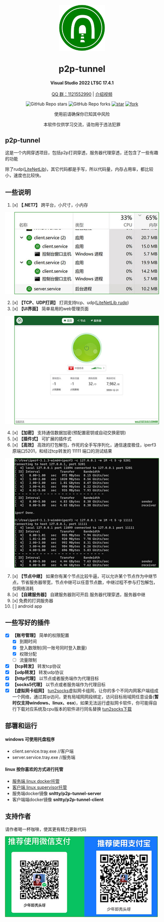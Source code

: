 
<!--
 * @Author: snltty
 * @Date: 2021-08-22 14:09:03
 * @LastEditors: snltty
 * @LastEditTime: 2022-11-21 16:36:26
 * @version: v1.0.0
 * @Descripttion: 功能说明
 * @FilePath: \client.service.ui.webd:\desktop\p2p-tunnel\README.md
-->
<div align="center">
<p><img src="./readme/logo.svg" height="150"></p> 

# p2p-tunnel
#### Visual Studio 2022 LTSC 17.4.1
<a href="https://jq.qq.com/?_wv=1027&k=ucoIVfz4" target="_blank">QQ 群：1121552990</a> | <a href="https://www.bilibili.com/video/BV14M4y117MB">介绍视频</a>

![GitHub Repo stars](https://img.shields.io/github/stars/snltty/p2p-tunnel?style=social)
![GitHub Repo forks](https://img.shields.io/github/forks/snltty/p2p-tunnel?style=social)
[![star](https://gitee.com/snltty/p2p-tunnel/badge/star.svg?theme=dark)](https://gitee.com/snltty/p2p-tunnel/stargazers)
[![fork](https://gitee.com/snltty/p2p-tunnel/badge/fork.svg?theme=dark)](https://gitee.com/snltty/p2p-tunnel/members)

使用前请确保你已知其中风险

本软件仅供学习交流，请勿用于违法犯罪

</div>

## p2p-tunnel

这是一个内网穿透项目，包括p2p打洞穿透，服务器代理穿透，还包含了一些有趣的功能

除了rudp(<a href="https://github.com/RevenantX/LiteNetLib" target="_blank">LiteNetLib</a>)，其它代码都是手写，所以代码量，内存占用率，都比较小，速度也比较快。

## 一些说明
1. [x] **【.NET7】** 跨平台，小尺寸，小内存
<p><img src="./readme/size.jpg"></p>

2. [x] **【TCP、UDP打洞】** 打洞支持tcp、udp(<a href="https://github.com/RevenantX/LiteNetLib" target="_blank">LiteNetLib rudp</a>)
3. [x] **【UI界面】** 简单易用的web管理页面
<p><img src="./readme/ui.jpg" ></p>

4. [x] **【加密】** 支持通信数据加密(预配置密钥或自动交换密钥)
5. [x] **【插件式】** 可扩展的插件式
6. [x] **【高效】** 高效的打包解包，作死的全手写序列化，通信速度极佳，iperf3 原端口5201，和经过tcp转发的 11111 端口的测试结果
<p><img src="./readme/speed.jpg" ></p>

7. [x] **【节点中继】** 如果你有某个节点比较牛逼，可以允许某个节点作为中继节点，节省服务器带宽，节点中继可以任意节点数，中继过程不参与打包解包，仅网络消耗
8. [x] **【自建服务器】** 自建服务器则可开启 服务器代理穿透，服务器中继
9. [x] 免费的打洞服务器
10. [ ] android app

## 一些写好的插件
- [x] **【账号管理】** 简单的权限配置
    - [x] 到期时间
    - [x] 登入数限制(同一账号同时登入数量)
    - [x] 权限分配
    - [ ] 流量限制
- [x] **【tcp转发】** 转发tcp协议
- [x] **【udp转发】** 转发udp协议
- [x] **【http代理】**  以节点或者服务端作为代理目标
- [x] **【socks5代理】** 以节点或者服务端作为代理目标
- [x] **【虚拟网卡组网】** <a href="https://github.com/xjasonlyu/tun2socks" target="_blank">tun2socks</a>虚拟网卡组网，让你的多个不同内网客户端组成一个网络，通过其ip访问，更有局域网网段绑定，访问目标局域网任意设备(**暂时仅支持windows、linux、osx**)，如果无法运行虚拟网卡软件，你可能得自行下载对应系统及cpu版本的软件进行同名替换 <a href="https://github.com/xjasonlyu/tun2socks/releases" target="_blank">tun2socks下载</a>

## 部署和运行
#### windows 可使用托盘程序
- client.service.tray.exe    //客户端
- server.service.tray.exe    //服务端

#### linux 按你喜欢的方式进行托管
- <a href="./readme/server-linux.md">服务端 linux docker托管</a>
- <a href="./readme/client-linux.md">客户端 linux supervisor托管</a>
- 服务端docker镜像  **snltty/p2p-tunnel-server**
- 客户端端docker镜像  **snltty/p2p-tunnel-client**


## 支持作者
请作者喝一杯咖啡，使其更有精力更新代码
<p><img src="./readme/qr.jpg"></p> 
